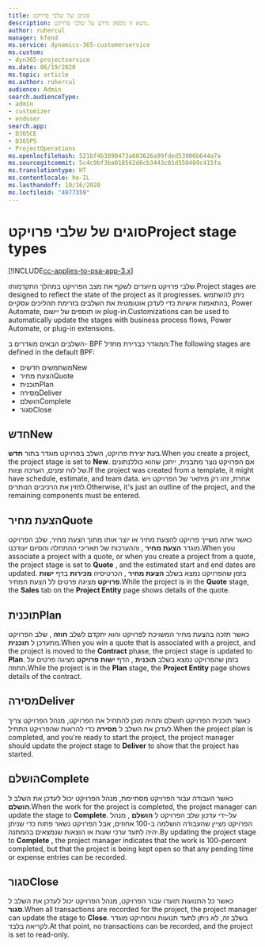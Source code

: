 ```yaml
---
title: סוגים של שלבי פרויקט
description: נושא זו מספק מידע על שלבי פרויקט.
author: ruhercul
manager: kfend
ms.service: dynamics-365-customerservice
ms.custom:
- dyn365-projectservice
ms.date: 06/19/2020
ms.topic: article
ms.author: ruhercul
audience: Admin
search.audienceType:
- admin
- customizer
- enduser
search.app:
- D365CE
- D365PS
- ProjectOperations
ms.openlocfilehash: 521bf4b3090473a603626a99fded53906b644a7a
ms.sourcegitcommit: 5c4c9bf3ba018562d6cb3443c01d550489c415fa
ms.translationtype: HT
ms.contentlocale: he-IL
ms.lasthandoff: 10/16/2020
ms.locfileid: "4077359"
---
```

# <a name="project-stage-types"></a><span data-ttu-id="46f9d-103">סוגים של שלבי פרויקט</span><span class="sxs-lookup"><span data-stu-id="46f9d-103">Project stage types</span></span> 

[!INCLUDE[cc-applies-to-psa-app-3.x](../includes/cc-applies-to-psa-app-3x.md)]

<span data-ttu-id="46f9d-104">שלבי פרויקט מיועדים לשקף את מצב הפרויקט במהלך התקדמותו.</span><span class="sxs-lookup"><span data-stu-id="46f9d-104">Project stages are designed to reflect the state of the project as it progresses.</span></span> <span data-ttu-id="46f9d-105">ניתן להשתמש בהתאמות אישיות כדי לעדכן אוטומטית את השלבים בזרימת תהליכים עסקיים, Power Automate, או תוספים של יישום plug-in.</span><span class="sxs-lookup"><span data-stu-id="46f9d-105">Customizations can be used to automatically update the stages with business process flows, Power Automate, or plug-in extensions.</span></span>

<span data-ttu-id="46f9d-106">השלבים הבאים מוגדרים ב- BPF המוגדר כברירת מחדל:</span><span class="sxs-lookup"><span data-stu-id="46f9d-106">The following stages are defined in the default BPF:</span></span>

- <span data-ttu-id="46f9d-107">משתמשים חדשים</span><span class="sxs-lookup"><span data-stu-id="46f9d-107">New</span></span>
- <span data-ttu-id="46f9d-108">הצעת מחיר</span><span class="sxs-lookup"><span data-stu-id="46f9d-108">Quote</span></span>
- <span data-ttu-id="46f9d-109">תוכנית</span><span class="sxs-lookup"><span data-stu-id="46f9d-109">Plan</span></span>
- <span data-ttu-id="46f9d-110">מסירה</span><span class="sxs-lookup"><span data-stu-id="46f9d-110">Deliver</span></span>
- <span data-ttu-id="46f9d-111">הושלם</span><span class="sxs-lookup"><span data-stu-id="46f9d-111">Complete</span></span>
- <span data-ttu-id="46f9d-112">סגור</span><span class="sxs-lookup"><span data-stu-id="46f9d-112">Close</span></span> 

## <a name="new"></a><span data-ttu-id="46f9d-113">חדש</span><span class="sxs-lookup"><span data-stu-id="46f9d-113">New</span></span>

<span data-ttu-id="46f9d-114">בעת יצירת פרויקט, השלב בפרויקט מוגדר בתור **חדש**.</span><span class="sxs-lookup"><span data-stu-id="46f9d-114">When you create a project, the project stage is set to **New**.</span></span> <span data-ttu-id="46f9d-115">אם הפרויקט נוצר מתבנית, ייתכן שהוא כוללנתונים של לוח זמנים, הערכה וצוות.</span><span class="sxs-lookup"><span data-stu-id="46f9d-115">If the project was created from a template, it might have schedule, estimate, and team data.</span></span> <span data-ttu-id="46f9d-116">אחרת, זהו רק מיתאר של הפרויקט ויש להזין את הרכיבים הנותרים.</span><span class="sxs-lookup"><span data-stu-id="46f9d-116">Otherwise, it's just an outline of the project, and the remaining components must be entered.</span></span>

## <a name="quote"></a><span data-ttu-id="46f9d-117">הצעת מחיר</span><span class="sxs-lookup"><span data-stu-id="46f9d-117">Quote</span></span>

<span data-ttu-id="46f9d-118">כאשר אתה משייך פרויקט להצעת מחיר או יוצר אותו מתוך הצעת מחיר, שלב הפרויקט מוגדר **הצעת מחיר** , וההערכות של תאריכי ההתחלה והסיום יעודכנו.</span><span class="sxs-lookup"><span data-stu-id="46f9d-118">When you associate a project with a quote, or when you create a project from a quote, the project stage is set to **Quote** , and the estimated start and end dates are updated.</span></span> <span data-ttu-id="46f9d-119">בזמן שהפרויקט נמצא בשלב **הצעת מחיר** , הכרטיסיה **מכירות** בדף **ישות פרויקט** מציגה פרטים לל הצעת המחיר.</span><span class="sxs-lookup"><span data-stu-id="46f9d-119">While the project is in the **Quote** stage, the **Sales** tab on the **Project Entity** page shows details of the quote.</span></span>

## <a name="plan"></a><span data-ttu-id="46f9d-120">תוכנית</span><span class="sxs-lookup"><span data-stu-id="46f9d-120">Plan</span></span>

<span data-ttu-id="46f9d-121">כאשר תזכה בהצעת מחיר המשויכת לפרויקט והוא יתקדם לשלב **חוזה** , שלב הפרויקט מתעדכן ל **תוכנית**.</span><span class="sxs-lookup"><span data-stu-id="46f9d-121">When you win a quote that is associated with a project, and the project is moved to the **Contract** phase, the project stage is updated to **Plan**.</span></span> <span data-ttu-id="46f9d-122">בזמן שהפרויקט נמצא בשלב **תוכנית** , הדף **ישות פרויקט** מציגה פרטים על החוזה.</span><span class="sxs-lookup"><span data-stu-id="46f9d-122">While the project is in the **Plan** stage, the **Project Entity** page shows details of the contract.</span></span>

## <a name="deliver"></a><span data-ttu-id="46f9d-123">מסירה</span><span class="sxs-lookup"><span data-stu-id="46f9d-123">Deliver</span></span>

<span data-ttu-id="46f9d-124">כאשר תוכנית הפרויקט תושלם ותהיה מוכן להתחיל את הפרויקט, מנהל הפרויקט צריך לעדכן את השלב ל **מסירה** כדי להראות שהפרויקט התחיל.</span><span class="sxs-lookup"><span data-stu-id="46f9d-124">When the project plan is completed, and you're ready to start the project, the project manager should update the project stage to **Deliver** to show that the project has started.</span></span>

## <a name="complete"></a><span data-ttu-id="46f9d-125">הושלם</span><span class="sxs-lookup"><span data-stu-id="46f9d-125">Complete</span></span> 

<span data-ttu-id="46f9d-126">כאשר העבודה עבור הפרויקט מסתיימת, מנהל הפרויקט יכול לעדכן את השלב ל **הושלם**.</span><span class="sxs-lookup"><span data-stu-id="46f9d-126">When the work for the project is completed, the project manager can update the stage to **Complete**.</span></span> <span data-ttu-id="46f9d-127">על-ידי עדכון שלב הפרויקט ל **הושלם** , מנהל הפרויקט מציין שהעבודה הושלמה ב-100 אחוזים, אבל הפרויקט נשאר פתוח כדי שניתן יהיה לתעד ערכי שעות או הוצאות שנמצאים בהמתנה.</span><span class="sxs-lookup"><span data-stu-id="46f9d-127">By updating the project stage to **Complete** , the project manager indicates that the work is 100-percent completed, but that the project is being kept open so that any pending time or expense entries can be recorded.</span></span>

## <a name="close"></a><span data-ttu-id="46f9d-128">סגור</span><span class="sxs-lookup"><span data-stu-id="46f9d-128">Close</span></span>

<span data-ttu-id="46f9d-129">כאשר כל התנועות תועדו עבור הפרויקט, מנהל הפרויקט יכול לעדכן את השלב ל **סגור**.</span><span class="sxs-lookup"><span data-stu-id="46f9d-129">When all transactions are recorded for the project, the project manager can update the stage to **Close**.</span></span> <span data-ttu-id="46f9d-130">בשלב זה, לא ניתן לתעד תנועות והפרויקט מוגדר לקריאה בלבד.</span><span class="sxs-lookup"><span data-stu-id="46f9d-130">At that point, no transactions can be recorded, and the project is set to read-only.</span></span>
